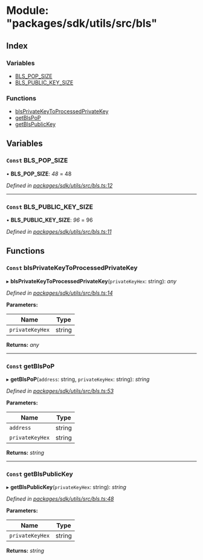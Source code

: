 # Module: "packages/sdk/utils/src/bls"

## Index

### Variables

* [BLS_POP_SIZE](_packages_sdk_utils_src_bls_.md#const-bls_pop_size)
* [BLS_PUBLIC_KEY_SIZE](_packages_sdk_utils_src_bls_.md#const-bls_public_key_size)

### Functions

* [blsPrivateKeyToProcessedPrivateKey](_packages_sdk_utils_src_bls_.md#const-blsprivatekeytoprocessedprivatekey)
* [getBlsPoP](_packages_sdk_utils_src_bls_.md#const-getblspop)
* [getBlsPublicKey](_packages_sdk_utils_src_bls_.md#const-getblspublickey)

## Variables

### `Const` BLS_POP_SIZE

• **BLS_POP_SIZE**: *48* = 48

*Defined in [packages/sdk/utils/src/bls.ts:12](https://github.com/medhak1/celo-monorepo/blob/master/packages/sdk/utils/src/bls.ts#L12)*

___

### `Const` BLS_PUBLIC_KEY_SIZE

• **BLS_PUBLIC_KEY_SIZE**: *96* = 96

*Defined in [packages/sdk/utils/src/bls.ts:11](https://github.com/medhak1/celo-monorepo/blob/master/packages/sdk/utils/src/bls.ts#L11)*

## Functions

### `Const` blsPrivateKeyToProcessedPrivateKey

▸ **blsPrivateKeyToProcessedPrivateKey**(`privateKeyHex`: string): *any*

*Defined in [packages/sdk/utils/src/bls.ts:14](https://github.com/medhak1/celo-monorepo/blob/master/packages/sdk/utils/src/bls.ts#L14)*

**Parameters:**

Name | Type |
------ | ------ |
`privateKeyHex` | string |

**Returns:** *any*

___

### `Const` getBlsPoP

▸ **getBlsPoP**(`address`: string, `privateKeyHex`: string): *string*

*Defined in [packages/sdk/utils/src/bls.ts:53](https://github.com/medhak1/celo-monorepo/blob/master/packages/sdk/utils/src/bls.ts#L53)*

**Parameters:**

Name | Type |
------ | ------ |
`address` | string |
`privateKeyHex` | string |

**Returns:** *string*

___

### `Const` getBlsPublicKey

▸ **getBlsPublicKey**(`privateKeyHex`: string): *string*

*Defined in [packages/sdk/utils/src/bls.ts:48](https://github.com/medhak1/celo-monorepo/blob/master/packages/sdk/utils/src/bls.ts#L48)*

**Parameters:**

Name | Type |
------ | ------ |
`privateKeyHex` | string |

**Returns:** *string*
